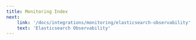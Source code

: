 ```yaml
---
title: Monitoring Index
next:
    link: '/docs/integrations/monitoring/elasticsearch-observability'
    text: 'Elasticsearch Observability'
---    
```

<Index></Index>
